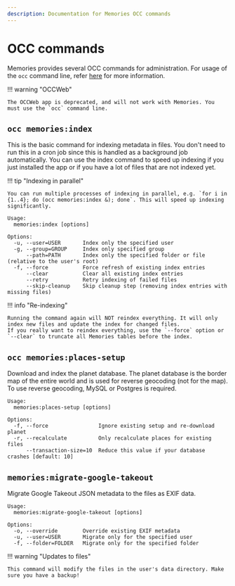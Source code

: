 ```yaml
---
description: Documentation for Memories OCC commands
---
```


# OCC commands

Memories provides several OCC commands for administration. For usage of the `occ` command line, refer [here](https://docs.nextcloud.com/server/latest/admin_manual/configuration_server/occ_command.html) for more information.

!!! warning "OCCWeb"

    The OCCWeb app is deprecated, and will not work with Memories. You must use the `occ` command line.

## `occ memories:index`

This is the basic command for indexing metadata in files. You don't need to run this in a cron job since this is handled as a background job automatically. You can use the index command to speed up indexing if you just installed the app or if you have a lot of files that are not indexed yet.

!!! tip "Indexing in parallel"

    You can run multiple processes of indexing in parallel, e.g. `for i in {1..4}; do (occ memories:index &); done`. This will speed up indexing significantly.

```
Usage:
  memories:index [options]

Options:
  -u, --user=USER       Index only the specified user
  -g, --group=GROUP     Index only specified group
      --path=PATH       Index only the specified folder or file (relative to the user's root)
  -f, --force           Force refresh of existing index entries
      --clear           Clear all existing index entries
      --retry           Retry indexing of failed files
      --skip-cleanup    Skip cleanup step (removing index entries with missing files)
```

!!! info "Re-indexing"

    Running the command again will NOT reindex everything. It will only index new files and update the index for changed files.
    If you really want to reindex everything, use the `--force` option or `--clear` to truncate all Memories tables before the index.

## `occ memories:places-setup`

Download and index the planet database. The planet database is the border map of the entire world and is used for reverse geocoding (not for the map). To use reverse geocoding, MySQL or Postgres is required.

```
Usage:
  memories:places-setup [options]

Options:
  -f, --force                Ignore existing setup and re-download planet
  -r, --recalculate          Only recalculate places for existing files
      --transaction-size=10  Reduce this value if your database crashes [default: 10]
```

## `memories:migrate-google-takeout`

Migrate Google Takeout JSON metadata to the files as EXIF data.

```
Usage:
  memories:migrate-google-takeout [options]

Options:
  -o, --override        Override existing EXIF metadata
  -u, --user=USER       Migrate only for the specified user
  -f, --folder=FOLDER   Migrate only for the specified folder
```

!!! warning "Updates to files"

    This command will modify the files in the user's data directory. Make sure you have a backup!
